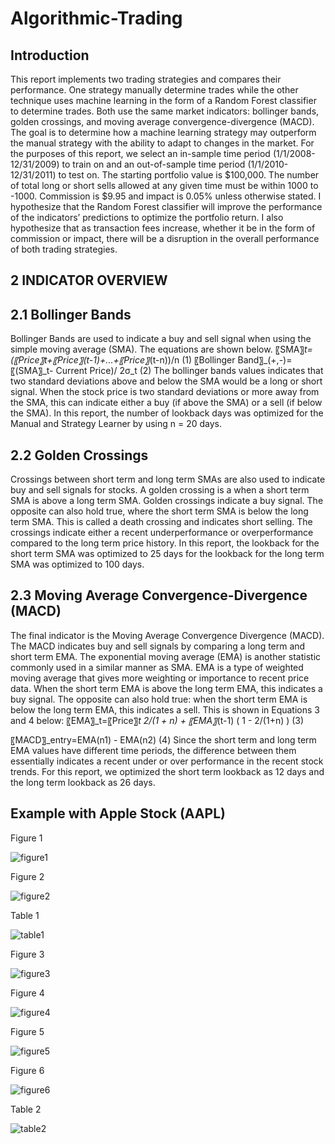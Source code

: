 # Algorithmic-Trading

## Introduction
This report implements two trading strategies and compares their performance. One strategy manually determine trades while the other technique uses machine learning in the form of a Random Forest classifier to determine trades. Both use the same market indicators: bollinger bands, golden crossings, and moving average convergence-divergence (MACD). The goal is to determine how a machine learning strategy may outperform the manual strategy with the ability to adapt to changes in the market. For the purposes of this report, we select an in-sample time period (1/1/2008-12/31/2009) to train on and an out-of-sample time period (1/1/2010-12/31/2011) to test on. The starting portfolio value is $100,000. The number of total long or short sells allowed at any given time must be within 1000 to -1000. Commission is $9.95 and impact is 0.05% unless otherwise stated. I hypothesize that the Random Forest classifier will improve the performance of the indicators’ predictions to optimize the portfolio return. I also hypothesize that as transaction fees increase, whether it be in the form of commission or impact, there will be a disruption in the overall performance of both trading strategies.

## 2 INDICATOR OVERVIEW
## 2.1 Bollinger Bands
Bollinger Bands are used to indicate a buy and sell signal when using the simple moving average (SMA). The equations are shown below.
〖SMA〗_t=(〖Price〗_t+〖Price〗_(t-1)+...+〖Price〗_(t-n))/n                                          (1)
〖Bollinger Band〗_(+,-)= 〖(SMA〗_t- Current Price)/ 2σ_t                                               (2)
The bollinger bands values indicates that two standard deviations above and below the SMA would be a long or short signal. When the stock price is two standard deviations or more away from the SMA, this can indicate either a buy (if above the SMA) or a sell (if below the SMA). In this report, the number of lookback days was optimized for the Manual and Strategy Learner by using n = 20 days.

## 2.2 Golden Crossings
Crossings between short term and long term SMAs are also used to indicate buy and sell signals for stocks. A golden crossing is a when a short term SMA is above a long term SMA. Golden crossings indicate a buy signal. The opposite can also hold true, where the short term SMA is below the long term SMA. This is called a death crossing and indicates short selling. The crossings indicate either a recent underperformance or overperformance compared to the long term price history. In this report, the lookback for the short term SMA was optimized to 25 days for the lookback for the long term SMA was optimized to 100 days.

## 2.3 Moving Average Convergence-Divergence (MACD)
The final indicator is the Moving Average Convergence Divergence (MACD). The MACD indicates buy and sell signals by comparing a long term and short term EMA. The exponential moving average (EMA) is another statistic commonly used in a similar manner as SMA. EMA is a type of weighted moving average that gives more weighting or importance to recent price data. When the short term EMA is above the long term EMA, this indicates a buy signal. The opposite can also hold true: when the short term EMA is below the long term EMA, this indicates a sell. This is shown in Equations 3 and 4 below: 
〖EMA〗_t=〖Price〗_t  2/(1 + n)     +    〖EMA〗_(t-1) ( 1 -  2/(1+n)  )         (3)

〖MACD〗_entry=EMA(n1) - EMA(n2)                      (4)
Since the short term and long term EMA values have different time periods, the difference between them essentially indicates a recent under or over performance in the recent stock trends. For this report, we optimized the short term lookback as 12 days and the long term lookback as 26 days.

## Example with Apple Stock (AAPL)



Figure 1

![figure1](https://github.com/macy-mora-antoinette/Algorithmic-Trading/assets/112992304/e3194f6b-112d-4d9d-8e9d-1b97f8e93bdb)


Figure 2

![figure2](https://github.com/macy-mora-antoinette/Algorithmic-Trading/assets/112992304/31fdaa30-4ac0-4f4b-82c5-e8581bbae5c0)


Table 1

![table1](https://github.com/macy-mora-antoinette/Algorithmic-Trading/assets/112992304/c2668d66-2b99-46bb-91e7-557a7b8be960)


Figure 3

![figure3](https://github.com/macy-mora-antoinette/Algorithmic-Trading/assets/112992304/a37a63fa-6f62-4f0e-8348-63276cd0e2c6)


Figure 4

![figure4](https://github.com/macy-mora-antoinette/Algorithmic-Trading/assets/112992304/eed0b9dd-c939-49ef-aeb8-7763d95bee3d)

Figure 5

![figure5](https://github.com/macy-mora-antoinette/Algorithmic-Trading/assets/112992304/e3f7b576-fc56-422f-b6e5-7e0d6ad1c794)


Figure 6

![figure6](https://github.com/macy-mora-antoinette/Algorithmic-Trading/assets/112992304/e9c71d2d-ec19-4acc-9d37-f28d7e130002)


Table 2

![table2](https://github.com/macy-mora-antoinette/Algorithmic-Trading/assets/112992304/3cb6577b-629a-4aff-b631-4b516b98f8ac)
